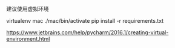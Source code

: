 建议使用虚拟环境

virtualenv mac
./mac/bin/activate
pip install -r requirements.txt



https://www.jetbrains.com/help/pycharm/2016.1/creating-virtual-environment.html